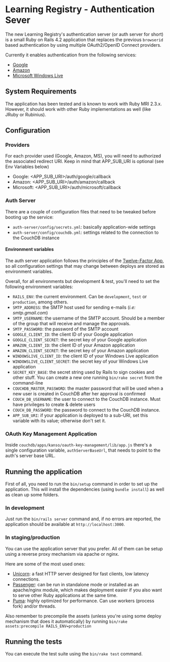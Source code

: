 # Learning Registry - Authentication Sever
The new Learning Registry's authentication server (or auth server for short) is
a small Ruby on Rails 4.2 application that replaces the previous `browserid`
based authentication by using multiple OAuth2/OpenID Connect providers.

Currently it enables authentication from the following services:
* [Google](https://developers.google.com/identity/protocols/OpenIDConnect)
* [Amazon](http://login.amazon.com/)
* [Microsoft Windows Live](https://msdn.microsoft.com/en-us/library/dn631819.aspx)

## System Requirements
The application has been tested and is known to work with Ruby MRI 2.3.x.
However, it should work with other Ruby implementations as well (like JRuby or
Rubinius).

## Configuration

### Providers
For each provider used (Google, Amazon, MS), you will need to authorized the
associated redirect URI. Keep in mind that APP_SUB_URI is optional (see Env
Variables below)

* Google: <APP_SUB_URI>/auth/google/callback
* Amazon: <APP_SUB_URI>/auth/amazon/callback
* Microsoft: <APP_SUB_URI>/auth/microsoft/callback

### Auth Server
There are a couple of configuration files that need to be tweaked before
booting up the service:

* `auth-server/config/secrets.yml`: basically application-wide settings
* `auth-server/config/couchdb.yml`: settings related to the connection to the
CouchDB instance

#### Environment variables
The auth server application follows the principles of the
[Twelve-Factor App](http://12factor.net/config), so all configuration settings
that may change between deploys are stored as environment variables.

Overall, for all environments but development & test, you'll need to set the
following environment variables:

* `RAILS_ENV`: the current environment. Can be `development`, `test` or
`production`, among others.
* `SMTP_ADDRESS`: the SMTP host used for sending e-mails (*i.e: smtp.gmail.com*)
* `SMTP_USERNAME`: the username of the SMTP account. Should be a member of the
group that will receive and manage the approvals.
* `SMTP_PASSWORD`: the password of the SMTP account
* `GOOGLE_CLIENT_ID`: the client ID of your Google application
* `GOOGLE_CLIENT_SECRET`: the secret key of your Google application
* `AMAZON_CLIENT_ID`: the client ID of your Amazon application
* `AMAZON_CLIENT_SECRET`: the secret key of your Amazon application
* `WINDOWSLIVE_CLIENT_ID`: the client ID of your Windows Live application
* `WINDOWSLIVE_CLIENT_SECRET`: the secret key of your Windows Live application
* `SECRET_KEY_BASE`: the secret string used by Rails to sign cookies and other
stuff. You can create a new one running `bin/rake secret` from the command-line
* `COUCHDB_MASTER_PASSWORD`: the master password that will be used when a new
user is created in CouchDB after her approval is confirmed
* `COUCH_DB_USERNAME`: the user to connect to the CouchDB instance. Must have
privileges to create & delete users
* `COUCH_DB_PASSWORD`: the password to connect to the CouchDB instance.
* `APP_SUB_URI`: if your application is deployed to a sub-URI, set this
variable with its value; otherwise don't set it.

### OAuth Key Management Application
Inside `couchdb/apps/kanso/oauth-key-management/lib/app.js` there's a single
configuration variable, `authServerBaseUrl`, that needs to point to the auth's
server base URL.

## Running the application

First of all, you need to run the `bin/setup` command in order to set up the
application. This will install the dependencies (using `bundle install`) as well
as clean up some folders.

### In development
Just run the `bin/rails server` command and, if no errors are reported, the
application should be available at `http://localhost:3000`.

### In staging/production
You can use the application server that you prefer. All of them can be setup
using a reverse proxy mechanism via apache or nginx.

Here are some of the most used ones:

* [Unicorn](https://unicorn.bogomips.org/): a fast HTTP server designed for
fast clients, low latency connections.
* [Passenger](https://www.phusionpassenger.com/library/walkthroughs/deploy/ruby/):
can be run in standalone mode or installed as an apache/nginx module, which
makes deployment easier if you also want to serve other Ruby applications at the
same time.
* [Puma](http://puma.io/): highly optimized for performance. Can use workers
(process fork) and/or threads.

Also remember to precompile the assets (unless you're using some deploy
 mechanism that does it automatically) by running
`bin/rake assets:precompile RAILS_ENV=production`

## Running the tests
You can execute the test suite using the `bin/rake test` command.
